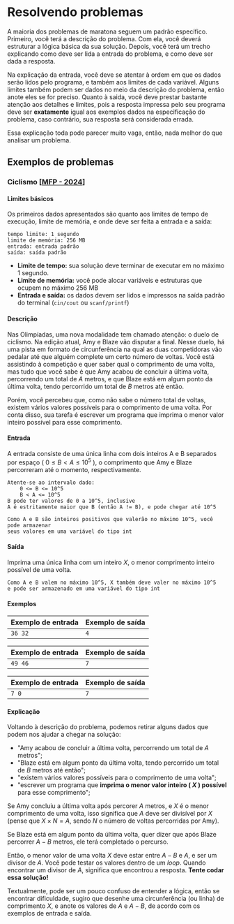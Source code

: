 # Resolvendo problemas

A maioria dos problemas de maratona seguem um padrão específico. Primeiro, você terá a descrição do problema. Com ela, você deverá estruturar a lógica básica da sua solução. Depois, você terá um trecho explicando como deve ser lida a entrada do problema, e como deve ser dada a resposta.

Na explicação da entrada, você deve se atentar à ordem em que os dados serão lidos pelo programa, e também aos limites de cada variável. Alguns limites também podem ser dados no meio da descrição do problema, então anote eles se for preciso. Quanto à saida, você deve prestar bastante atenção aos detalhes e limites, pois a resposta impressa pelo seu programa deve ser **exatamente** igual aos exemplos dados na especificação do problema, caso contrário, sua resposta será considerada errada.

Essa explicação toda pode parecer muito vaga, então, nada melhor do que analisar um problema.

## Exemplos de problemas

### Ciclismo [[MFP - 2024](https://codeforces.com/group/9CNwiex6Ir/contest/530284/problem/C)]

#### Limites básicos

Os primeiros dados apresentados são quanto aos limites de tempo de execução, limite de memória, e onde deve ser feita a entrada e a saída:

    tempo limite: 1 segundo
    limite de memória: 256 MB
    entrada: entrada padrão
    saída: saída padrão

- **Limite de tempo:** sua solução deve terminar de executar em no máximo 1 segundo.
- **Limite de memória:** você pode alocar variáveis e estruturas que ocupem no máximo 256 MB
- **Entrada e saída:** os dados devem ser lidos e impressos na saída padrão do terminal (`cin/cout` ou `scanf/printf`)

#### Descrição

Nas Olimpíadas, uma nova modalidade tem chamado atenção: o duelo de ciclismo. Na edição atual, Amy e Blaze vão disputar a final. Nesse duelo, há uma pista em formato de circunferência na qual as duas competidoras vão pedalar até que alguém complete um certo número de voltas. Você está assistindo à competição e quer saber qual o comprimento de uma volta, mas tudo que você sabe é que Amy acabou de concluir a última volta, percorrendo um total de $A$ metros, e que Blaze está em algum ponto da última volta, tendo percorrido um total de $B$ metros até então.

Porém, você percebeu que, como não sabe o número total de voltas, existem vários valores possíveis para o comprimento de uma volta. Por conta disso, sua tarefa é escrever um programa que imprima o menor valor inteiro possível para esse comprimento.

#### Entrada

A entrada consiste de uma única linha com dois inteiros A e B separados por espaço ( $0 ≤ B < A ≤ 10^5$ ), o comprimento que Amy e Blaze percorreram até o momento, respectivamente.

    Atente-se ao intervalo dado:
        0 <= B <= 10^5
        B < A <= 10^5
    B pode ter valores de 0 a 10^5, inclusive
    A é estritamente maior que B (então A != B), e pode chegar até 10^5

    Como A e B são inteiros positivos que valerão no máximo 10^5, você pode armazenar
    seus valores em uma variável do tipo int

#### Saída

Imprima uma única linha com um inteiro $X$, o menor comprimento inteiro possível de uma volta.

    Como A e B valem no máximo 10^5, X também deve valer no máximo 10^5 
    e pode ser armazenado em uma variável do tipo int

#### Exemplos

| Exemplo de entrada | Exemplo de saída  |
|--------------------|-------------------|
|  `36 32`           |  `4`              |

| Exemplo de entrada | Exemplo de saída  |
|--------------------|-------------------|
|  `49 46`           |  `7`              |

| Exemplo de entrada | Exemplo de saída  |
|--------------------|-------------------|
| `7 0`              |   `7`             |

#### Explicação

Voltando à descrição do problema, podemos retirar alguns dados que podem nos ajudar a chegar na solução:

- "Amy acabou de concluir a última volta, percorrendo um total de $A$ metros";
- "Blaze está em algum ponto da última volta, tendo percorrido um total de $B$ metros até então";
- "existem vários valores possíveis para o comprimento de uma volta";
- "escrever um programa que **imprima o menor valor inteiro ( $X$ ) possível** para esse comprimento";

Se Amy concluiu a última volta após percorer $A$ metros, e $X$ é o menor comprimento de uma volta, isso significa que $A$ deve ser divisível por $X$ (pense que $X \times N = A$, sendo $N$ o número de voltas percorridas por Amy).

Se Blaze está em algum ponto da última volta, quer dizer que após Blaze percorrer $A - B$ metros, ele terá completado o percurso.

Então, o menor valor de uma volta $X$ deve estar entre $A - B$ e $A$, e ser um divisor de $A$. Você pode testar os valores dentro de um *loop*. Quando encontrar um divisor de $A$, significa que encontrou a resposta. **Tente codar essa solução!**

Textualmente, pode ser um pouco confuso de entender a lógica, então se encontrar dificuldade, sugiro que desenhe uma circunferência (ou linha) de comprimento $X$, e anote os valores de $A$ e $A - B$, de acordo com os exemplos de entrada e saída.
